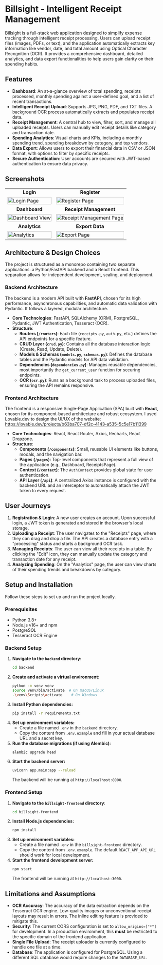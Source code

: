 # Billsight - Intelligent Receipt Management

Billsight is a full-stack web application designed to simplify expense tracking through intelligent receipt processing. Users can upload receipt files (images, PDFs, or text), and the application automatically extracts key information like vendor, date, and total amount using Optical Character Recognition (OCR). It provides a comprehensive dashboard, detailed analytics, and data export functionalities to help users gain clarity on their spending habits.

## Features

-   **Dashboard**: An at-a-glance overview of total spending, receipts processed, monthly spending against a user-defined goal, and a list of recent transactions.
-   **Intelligent Receipt Upload**: Supports JPG, PNG, PDF, and TXT files. A background OCR process automatically extracts and populates receipt data.
-   **Receipt Management**: A central hub to view, filter, sort, and manage all uploaded receipts. Users can manually edit receipt details like category and transaction date.
-   **Spending Analytics**: Visual charts and KPIs, including a monthly spending trend, spending breakdown by category, and top vendors.
-   **Data Export**: Allows users to export their financial data in CSV or JSON format, with options to filter by specific receipts.
-   **Secure Authentication**: User accounts are secured with JWT-based authentication to ensure data privacy.

## Screenshots

<table>
  <tr>
    <td align="center"><strong>Login</strong></td>
    <td align="center"><strong>Register</strong></td>
  </tr>
  <tr>
    <td><img src="https://github.com/AaryanPuri/billsight-project/blob/main/screenshots/1.png" alt="Login Page" width="100%"></td>
    <td><img src="https://github.com/AaryanPuri/billsight-project/blob/main/screenshots/2.png" alt="Register Page" width="100%"></td>
  </tr>
  <tr>
    <td align="center"><strong>Dashboard</strong></td>
    <td align="center"><strong>Receipt Management</strong></td>
  </tr>
  <tr>
    <td><img src="https://github.com/AaryanPuri/billsight-project/blob/main/screenshots/3.png" alt="Dashboard View" width="100%"></td>
    <td><img src="https://github.com/AaryanPuri/billsight-project/blob/main/screenshots/4.png" alt="Receipt Management Page" width="100%"></td>
  </tr>
   <tr>
    <td align="center"><strong>Analytics</strong></td>
    <td align="center"><strong>Export Data</strong></td>
  </tr>
   <tr>
    <td><img src="https://github.com/AaryanPuri/billsight-project/blob/main/screenshots/5.png" alt="Analytics" width="100%"></td>
    <td><img src="https://github.com/AaryanPuri/billsight-project/blob/main/screenshots/6.png" alt="Export Page" width="100%"></td>
  </tr>
</table>

## Architecture & Design Choices

The project is structured as a monorepo containing two separate applications: a Python/FastAPI backend and a React frontend. This separation allows for independent development, scaling, and deployment.

### Backend Architecture

The backend is a modern API built with **FastAPI**, chosen for its high performance, asynchronous capabilities, and automatic data validation with Pydantic. It follows a layered, modular architecture.

-   **Core Technologies**: FastAPI, SQLAlchemy (ORM), PostgreSQL, Pydantic, JWT Authentication, Tesseract (OCR).
-   **Structure**:
    -   **Routers (`/routers`)**: Each file (`receipts.py`, `auth.py`, etc.) defines the API endpoints for a specific feature.
    -   **CRUD Layer (`crud.py`)**: Contains all the database interaction logic (Create, Read, Update, Delete).
    -   **Models & Schemas (`models.py`, `schemas.py`)**: Defines the database tables and the Pydantic models for API data validation.
    -   **Dependencies (`dependencies.py`)**: Manages reusable dependencies, most importantly the `get_current_user` function for securing endpoints.
    -   **OCR (`ocr.py`)**: Runs as a background task to process uploaded files, ensuring the API remains responsive.

### Frontend Architecture

The frontend is a responsive Single-Page Application (SPA) built with **React**, chosen for its component-based architecture and robust ecosystem. I used Lovable.dev to design the UI/UX of the website: https://lovable.dev/projects/b63ba707-df2c-4143-a535-5c5e17b11399

-   **Core Technologies**: React, React Router, Axios, Recharts, React Dropzone.
-   **Structure**:
    -   **Components (`/components`)**: Small, reusable UI elements like buttons, modals, and the navigation bar.
    -   **Pages (`/pages`)**: Top-level components that represent a full view of the application (e.g., Dashboard, ReceiptsPage).
    -   **Context (`/context`)**: The `AuthContext` provides global state for user authentication.
    -   **API Layer (`/api`)**: A centralized Axios instance is configured with the backend URL and an interceptor to automatically attach the JWT token to every request.

## User Journeys

1.  **Registration & Login**: A new user creates an account. Upon successful login, a JWT token is generated and stored in the browser's local storage.
2.  **Uploading a Receipt**: The user navigates to the "Receipts" page, where they can drag and drop a file. The API creates a database entry with a "processing" status and starts a background OCR task.
3.  **Managing Receipts**: The user can view all their receipts in a table. By clicking the "Edit" icon, they can manually update the category and transaction date for any receipt.
4.  **Analyzing Spending**: On the "Analytics" page, the user can view charts of their spending trends and breakdowns by category.

## Setup and Installation

Follow these steps to set up and run the project locally.

### Prerequisites

-   Python 3.8+
-   Node.js v16+ and npm
-   PostgreSQL
-   Tesseract OCR Engine

### Backend Setup

1.  **Navigate to the `backend` directory:**
    ```bash
    cd backend
    ```
2.  **Create and activate a virtual environment:**
    ```bash
    python -m venv venv
    source venv/bin/activate  # On macOS/Linux
    .\venv\Scripts\activate    # On Windows
    ```
3.  **Install Python dependencies:**
    ```bash
    pip install -r requirements.txt
    ```
4.  **Set up environment variables:**
    -   Create a file named `.env` in the `backend` directory.
    -   Copy the content from `.env.example` and fill in your actual database URL and a secret key.
5.  **Run the database migrations (if using Alembic):**
    ```bash
    alembic upgrade head
    ```
6.  **Start the backend server:**
    ```bash
    uvicorn app.main:app --reload
    ```
    The backend will be running at `http://localhost:8000`.

### Frontend Setup

1.  **Navigate to the `billsight-frontend` directory:**
    ```bash
    cd billsight-frontend
    ```
2.  **Install Node.js dependencies:**
    ```bash
    npm install
    ```
3.  **Set up environment variables:**
    -   Create a file named `.env` in the `billsight-frontend` directory.
    -   Copy the content from `.env.example`. The default `REACT_APP_API_URL` should work for local development.
4.  **Start the frontend development server:**
    ```bash
    npm start
    ```
    The frontend will be running at `http://localhost:3000`.

## Limitations and Assumptions

-   **OCR Accuracy**: The accuracy of the data extraction depends on the Tesseract OCR engine. Low-quality images or unconventional receipt layouts may result in errors. The inline editing feature is provided to mitigate this.
-   **Security**: The current CORS configuration is set to `allow_origins=["*"]` for development. In a production environment, this **must** be restricted to the specific domain of the frontend application.
-   **Single File Upload**: The receipt uploader is currently configured to handle one file at a time.
-   **Database**: The application is configured for PostgreSQL. Using a different SQL database would require changes to the `DATABASE_URL`.
